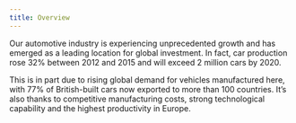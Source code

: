 ```yaml
---
title: Overview
---  
```

 
Our automotive industry is experiencing unprecedented growth and has emerged as a leading location for global investment. In fact, car production rose 32% between 2012 and 2015 and will exceed 2 million cars by 2020. 

This is in part due to rising global demand for vehicles manufactured here, with 77% of British-built cars now exported to more than 100 countries. It’s also thanks to competitive manufacturing costs, strong technological capability and the highest productivity in Europe.
